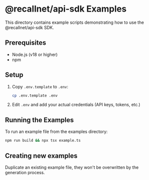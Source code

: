 # @recallnet/api-sdk Examples

This directory contains example scripts demonstrating how to use the @recallnet/api-sdk SDK.

## Prerequisites

- Node.js (v18 or higher)
- npm

## Setup

1. Copy `.env.template` to `.env`:

   ```bash
   cp .env.template .env
   ```

2. Edit `.env` and add your actual credentials (API keys, tokens, etc.)

## Running the Examples

To run an example file from the examples directory:

```bash
npm run build && npx tsx example.ts
```

## Creating new examples

Duplicate an existing example file, they won't be overwritten by the generation process.
